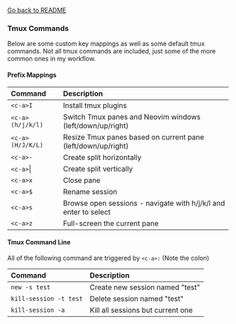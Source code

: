 [Go back to README](../README.md)

### Tmux Commands
Below are some custom key mappings as well as some default tmux commands. Not all tmux commands are included,
just some of the more common ones in my workflow.

#### Prefix Mappings
| Command          | Description                              |
| :--------------- | :--------------------------------------- |
| `<c-a>I`         | Install tmux plugins                     |
| `<c-a>(h/j/k/l)` | Switch Tmux panes and Neovim windows (left/down/up/right) |
| `<c-a>(H/J/K/L)` | Resize Tmux panes based on current pane (left/down/up/right) |
| `<c-a>-`         | Create split horizontally                |
| `<c-a>`&#124;    | Create split vertically                  |
| `<c-a>x`         | Close pane                               |
| `<c-a>$`         | Rename session                           |
| `<c-a>s`         | Browse open sessions - navigate with h/j/k/l and enter to select |
| `<c-a>z`         | Full-screen the current pane             |

#### Tmux Command Line
All of the following command are triggered by `<c-a>:` (Note the colon)

| Command                | Description                        |
| :--------------------- | :------------------------------    |
| `new -s test`          | Create new session named "test"    |
| `kill-session -t test` | Delete session named "test"        |
| `kill-session -a`      | Kill all sessions but current one  |

